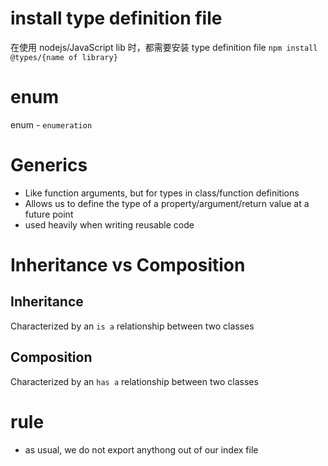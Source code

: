 # install type definition file

在使用 nodejs/JavaScript lib 时，都需要安装 type definition file
`npm install @types/{name of library}`

# enum

enum - `enumeration`

# Generics

- Like function arguments, but for types in class/function definitions
- Allows us to define the type of a property/argument/return value at a future point
- used heavily when writing reusable code

# Inheritance vs Composition

## Inheritance

Characterized by an `is a` relationship between two classes

## Composition

Characterized by an `has a` relationship between two classes

# rule

- as usual, we do not export anythong out of our index file
